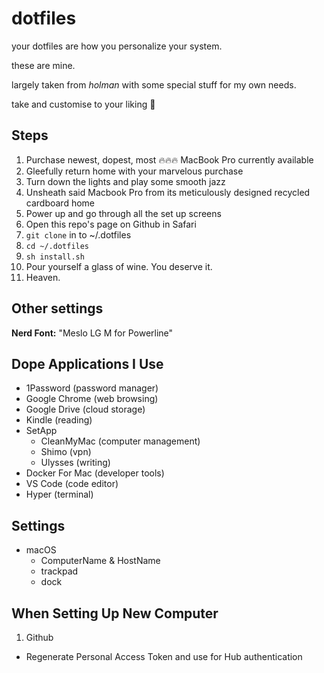 # dotfiles

your dotfiles are how you personalize your system.

these are mine.

largely taken from *holman* with some special stuff for my own needs.

take and customise to your liking 💁

## Steps
1. Purchase newest, dopest, most 🔥🔥🔥 MacBook Pro currently available
2. Gleefully return home with your marvelous purchase
3. Turn down the lights and play some smooth jazz
4. Unsheath said Macbook Pro from its meticulously designed recycled cardboard home
5. Power up and go through all the set up screens
6. Open this repo's page on Github in Safari
7. `git clone` in to ~/.dotfiles
8. `cd ~/.dotfiles`
9. `sh install.sh`
10. Pour yourself a glass of wine. You deserve it.
11. Heaven.

## Other settings
**Nerd Font:** "Meslo LG M for Powerline"

## Dope Applications I Use
- 1Password          (password manager)
- Google Chrome      (web browsing)
- Google Drive       (cloud storage)
- Kindle             (reading)
- SetApp
	- CleanMyMac       (computer management)
	- Shimo            (vpn)
	- Ulysses          (writing)
- Docker For Mac     (developer tools)
- VS Code            (code editor)
- Hyper              (terminal)

## Settings
- macOS
  - ComputerName & HostName
  - trackpad
  - dock

## When Setting Up New Computer
1. Github
  - Regenerate Personal Access Token and use for Hub authentication
